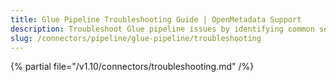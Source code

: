 ```yaml
---
title: Glue Pipeline Troubleshooting Guide | OpenMetadata Support
description: Troubleshoot Glue pipeline issues by identifying common setup errors, validation failures, and runtime inconsistencies in ingestion workflows.
slug: /connectors/pipeline/glue-pipeline/troubleshooting
---
```


{% partial file="/v1.10/connectors/troubleshooting.md" /%}
